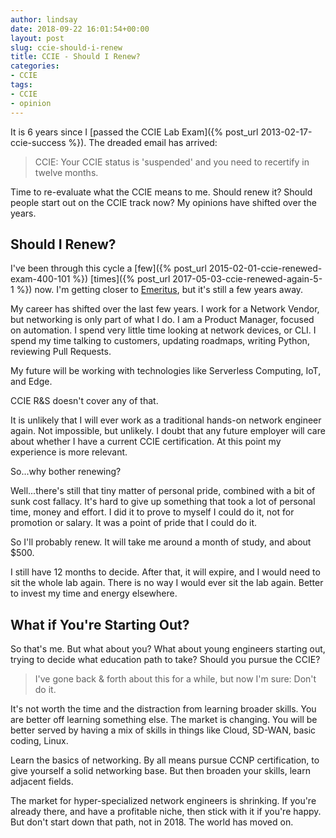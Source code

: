 ```yaml
---
author: lindsay
date: 2018-09-22 16:01:54+00:00
layout: post
slug: ccie-should-i-renew
title: CCIE - Should I Renew?
categories:
- CCIE
tags:
- CCIE
- opinion
---
```


It is 6 years since I [passed the CCIE Lab Exam]({% post_url 2013-02-17-ccie-success %}). The dreaded email has arrived:

> CCIE: Your CCIE status is 'suspended' and you need to recertify in twelve months.

Time to re-evaluate what the CCIE means to me. Should renew it? Should people start out on the CCIE track now? My opinions have shifted over the years.

## Should I Renew?

I've been through this cycle a [few]({% post_url 2015-02-01-ccie-renewed-exam-400-101 %}) [times]({% post_url 2017-05-03-ccie-renewed-again-5-1 %}) now. I'm getting closer to [Emeritus](http://www.cisco.com/c/en/us/training-events/training-certifications/certifications/expert/ccie-program/emeritus.html), but it's still a few years away.

My career has shifted over the last few years. I work for a Network Vendor, but networking is only part of what I do. I am a Product Manager, focused on automation. I spend very little time looking at network devices, or CLI. I spend my time talking to customers, updating roadmaps, writing Python, reviewing Pull Requests.

My future will be working with technologies like Serverless Computing, IoT, and Edge.

CCIE R&S doesn't cover any of that.

It is unlikely that I will ever work as a traditional hands-on network engineer again. Not impossible, but unlikely. I doubt that any future employer will care about whether I have a current CCIE certification. At this point my experience is more relevant.

So...why bother renewing?

Well...there's still that tiny matter of personal pride, combined with a bit of sunk cost fallacy. It's hard to give up something that took a lot of personal time, money and effort. I did it to prove to myself I could do it, not for promotion or salary. It was a point of pride that I could do it.

So I'll probably renew. It will take me around a month of study, and about $500.

I still have 12 months to decide. After that, it will expire, and I would need to sit the whole lab again. There is no way I would ever sit the lab again. Better to invest my time and energy elsewhere.

## What if You're Starting Out?

So that's me. But what about you? What about young engineers starting out, trying to decide what education path to take? Should you pursue the CCIE?

> I've gone back & forth about this for a while, but now I'm sure: Don't do it.

It's not worth the time and the distraction from learning broader skills. You are better off learning something else. The market is changing. You will be better served by having a mix of skills in things like Cloud, SD-WAN, basic coding, Linux.

Learn the basics of networking. By all means pursue CCNP certification, to give yourself a solid networking base. But then broaden your skills, learn adjacent fields.

The market for hyper-specialized network engineers is shrinking. If you're already there, and have a profitable niche, then stick with it if you're happy. But don't start down that path, not in 2018. The world has moved on.
